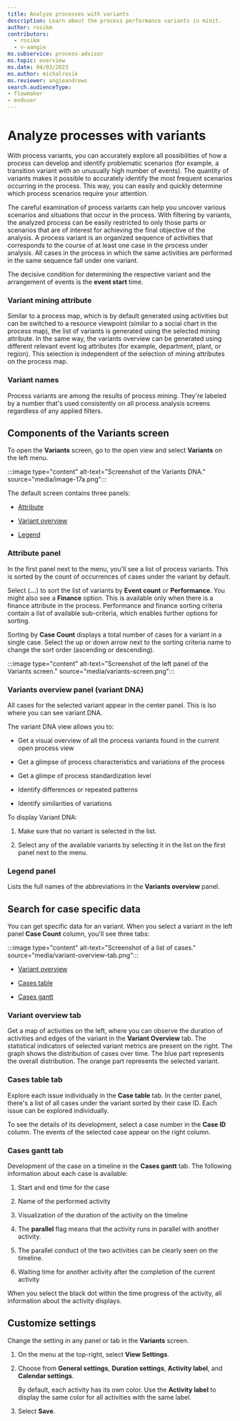 ```yaml
---
title: Analyze processes with variants
description: Learn about the process performance variants in minit.
author: rosikm
contributors:
  - rosikm
  - v-aangie
ms.subservice: process-advisor
ms.topic: overview
ms.date: 04/03/2023
ms.author: michalrosik
ms.reviewer: angieandrews
search.audienceType:
- flowmaker
- enduser
---
```


# Analyze processes with variants

With process variants, you can accurately explore all possibilities of how a process can develop and identify problematic scenarios (for example, a transition variant with an unusually high number of events). 
The quantity of variants makes it possible to accurately identify the most frequent scenarios occurring in the process. This way, you can easily and quickly determine which process scenarios require your attention.

The careful examination of process variants can help you uncover various scenarios and situations that occur in the process. With filtering by variants, the analyzed process can be easily restricted to only those parts or scenarios that are of interest for achieving the final objective of the analysis.
A process variant is an organized sequence of activities that corresponds to the course of at least one case in the process under analysis. All cases in the process in which the same activities are performed in the same sequence fall under one variant.

The decisive condition for determining the respective variant and the arrangement of events is the **event start** time.

### Variant mining attribute

Similar to a process map, which is by default generated using activities but can be switched to a resource viewpoint (similar to a social chart in the process map), the list of variants is generated using the selected mining attribute. In the same way, the variants overview can be generated using different relevant event log attributes (for example, department, plant, or region). This selection is independent of the selection of mining attributes on the process map.

### Variant names

Process variants are among the results of process mining. They're labeled by a number that's used consistently on all process analysis screens regardless of any applied filters.

## Components of the Variants screen

To open the **Variants** screen, go to the open view and select **Variants** on the left menu.

:::image type="content" alt-text="Screenshot of the Variants DNA." source="media/image-17a.png":::

 The default screen contains three panels:

- [Attribute](#attribute-panel)

- [Variant overview](#variants-overview-panel-variant-dna)

- [Legend](#legend-panel)


### Attribute panel

In the first panel next to the menu, you'll see a list of process variants. This is sorted by the count of occurrences of cases under the variant by default.

Select (**...**) to sort the list of variants by **Event count** or **Performance**. You might also see a **Finance** option. This is available only when there is a finance attribute in the process. Performance and finance sorting criteria contain a list of available sub-criteria, which enables further options for sorting.

Sorting by **Case Count** displays a total number of cases for a variant in a single case. Select the up or down arrow next to the sorting criteria name to change the sort order (ascending or descending).

:::image type="content" alt-text="Screenshot of the left panel of the Variants screen." source="media/variants-screen.png":::

### Variants overview panel (variant DNA)

All cases for the selected variant appear in the center panel. This is lso where you can see variant DNA.

The variant DNA view allows you to:

- Get a visual overview of all the process variants found in the current open process view

- Get a glimpse of process characteristics and variations of the process

- Get a glimpe of process standardization level

- Identify differences or repeated patterns

- Identify similarities of variations

To display Variant DNA:

1. Make sure that no variant is selected in the list.

1. Select any of the available variants by selecting it in the list on the first panel next to the menu.

### Legend panel

Lists the full names of the abbreviations in the **Variants overview** panel.

## Search for case specific data

You can get specific data for an variant. When you select a variant in the left panel **Case Count** column, you'll see three tabs:

:::image type="content" alt-text="Screenshot of a list of cases." source="media/variant-overview-tab.png"::: 

- [Variant overview](#variant-overview-tab)

- [Cases table](#cases-table-tab)

- [Cases gantt](#cases-gantt-tab)

### Variant overview tab

Get a map of activities on the left, where you can observe the duration of activities and edges of the variant in the **Variant Overview** tab. The statistical indicators of selected variant metrics are present on the right. The graph shows the distribution of cases over time. The blue part represents the overall distribution. The orange part represents the selected variant.

### Cases table tab

Explore each issue individually in the **Case table** tab. In the center panel, there's a list of all cases under the variant sorted by their case ID. Each issue can be explored individually.

To see the details of its development, select a case number in the **Case ID** column. The events of the selected case appear on the right column.

### Cases gantt tab

Development of the case on a timeline in the **Cases gantt** tab. The following information about each case is available:

<!--this list doesn't correspond with what I see.-->

1. Start and end time for the case

1. Name of the performed activity

1. Visualization of the duration of the activity on the timeline

1. The **parallel** flag means that the activity runs in parallel with another activity.

1. The parallel conduct of the two activities can be clearly seen on the timeline.

1. Waiting time for another activity after the completion of the current activity

When you select the black dot within the time progress of the activity, all information about the activity displays.

## Customize settings

Change the setting in any panel or tab in the **Variants** screen.

1. On the menu at the top-right, select **View Settings**.

1. Choose from **General settings**, **Duration settings**, **Activity label**, and **Calendar settings**.

    By default, each activity has its own color. Use the **Activity label** to display the same color for all activities with the same label.

1. Select **Save**.

